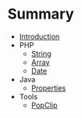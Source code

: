 # Summary

* [Introduction](README.md)
* PHP
   * [String](string.md)
   * [Array](array.md)
   * [Date](date.md)
* Java
   * [Properties](properties.md)
* Tools
   * [PopClip](popclip.md)

